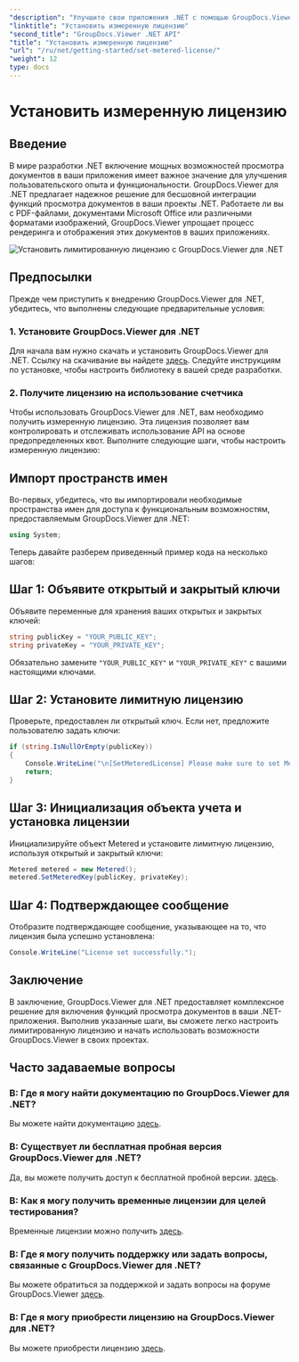 ```yaml
---
"description": "Улучшите свои приложения .NET с помощью GroupDocs.Viewer для бесперебойного просмотра документов. Легко интегрируйте функции рендеринга документов в свои проекты."
"linktitle": "Установить измеренную лицензию"
"second_title": "GroupDocs.Viewer .NET API"
"title": "Установить измеренную лицензию"
"url": "/ru/net/getting-started/set-metered-license/"
"weight": 12
type: docs
---
```

# Установить измеренную лицензию

## Введение
В мире разработки .NET включение мощных возможностей просмотра документов в ваши приложения имеет важное значение для улучшения пользовательского опыта и функциональности. GroupDocs.Viewer для .NET предлагает надежное решение для бесшовной интеграции функций просмотра документов в ваши проекты .NET. Работаете ли вы с PDF-файлами, документами Microsoft Office или различными форматами изображений, GroupDocs.Viewer упрощает процесс рендеринга и отображения этих документов в ваших приложениях.

![Установить лимитированную лицензию с GroupDocs.Viewer для .NET](/viewer/getting-started/set-metered-license.png)

## Предпосылки
Прежде чем приступить к внедрению GroupDocs.Viewer для .NET, убедитесь, что выполнены следующие предварительные условия:
### 1. Установите GroupDocs.Viewer для .NET
Для начала вам нужно скачать и установить GroupDocs.Viewer для .NET. Ссылку на скачивание вы найдете [здесь](https://releases.groupdocs.com/viewer/net/). Следуйте инструкциям по установке, чтобы настроить библиотеку в вашей среде разработки.
### 2. Получите лицензию на использование счетчика
Чтобы использовать GroupDocs.Viewer для .NET, вам необходимо получить измеренную лицензию. Эта лицензия позволяет вам контролировать и отслеживать использование API на основе предопределенных квот. Выполните следующие шаги, чтобы настроить измеренную лицензию:

## Импорт пространств имен
Во-первых, убедитесь, что вы импортировали необходимые пространства имен для доступа к функциональным возможностям, предоставляемым GroupDocs.Viewer для .NET:
```csharp
using System;
```

Теперь давайте разберем приведенный пример кода на несколько шагов:
## Шаг 1: Объявите открытый и закрытый ключи
Объявите переменные для хранения ваших открытых и закрытых ключей:
```csharp
string publicKey = "YOUR_PUBLIC_KEY";
string privateKey = "YOUR_PRIVATE_KEY";
```
Обязательно замените `"YOUR_PUBLIC_KEY"` и `"YOUR_PRIVATE_KEY"` с вашими настоящими ключами.
## Шаг 2: Установите лимитную лицензию
Проверьте, предоставлен ли открытый ключ. Если нет, предложите пользователю задать ключи:
```csharp
if (string.IsNullOrEmpty(publicKey))
{
    Console.WriteLine("\n[SetMeteredLicense] Please make sure to set Metered keys. Learn more at https://purchase.groupdocs.com/faqs/licensing/metered.");
    return;
}
```
## Шаг 3: Инициализация объекта учета и установка лицензии
Инициализируйте объект Metered и установите лимитную лицензию, используя открытый и закрытый ключи:
```csharp
Metered metered = new Metered();
metered.SetMeteredKey(publicKey, privateKey);
```
## Шаг 4: Подтверждающее сообщение
Отобразите подтверждающее сообщение, указывающее на то, что лицензия была успешно установлена:
```csharp
Console.WriteLine("License set successfully.");
```

## Заключение
В заключение, GroupDocs.Viewer для .NET предоставляет комплексное решение для включения функций просмотра документов в ваши .NET-приложения. Выполнив указанные шаги, вы сможете легко настроить лимитированную лицензию и начать использовать возможности GroupDocs.Viewer в своих проектах.
## Часто задаваемые вопросы
### В: Где я могу найти документацию по GroupDocs.Viewer для .NET?
Вы можете найти документацию [здесь](https://tutorials.groupdocs.com/viewer/net/).
### В: Существует ли бесплатная пробная версия GroupDocs.Viewer для .NET?
Да, вы можете получить доступ к бесплатной пробной версии. [здесь](https://releases.groupdocs.com/).
### В: Как я могу получить временные лицензии для целей тестирования?
Временные лицензии можно получить [здесь](https://purchase.groupdocs.com/temporary-license/).
### В: Где я могу получить поддержку или задать вопросы, связанные с GroupDocs.Viewer для .NET?
Вы можете обратиться за поддержкой и задать вопросы на форуме GroupDocs.Viewer [здесь](https://forum.groupdocs.com/c/viewer/9).
### В: Где я могу приобрести лицензию на GroupDocs.Viewer для .NET?
Вы можете приобрести лицензию [здесь](https://purchase.groupdocs.com/buy).